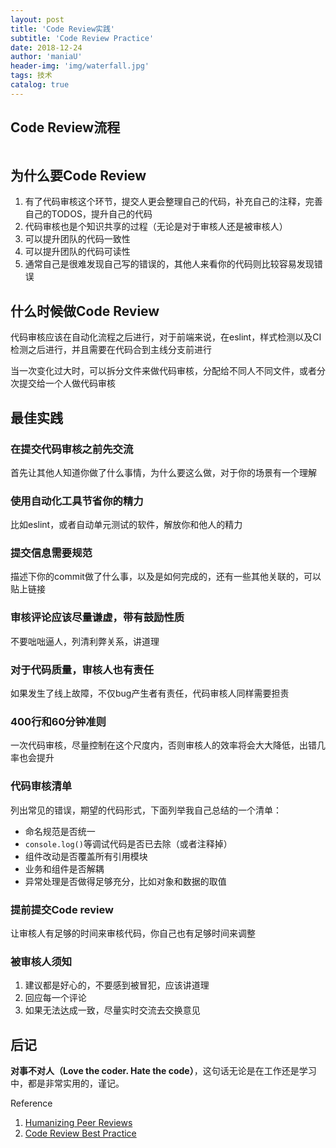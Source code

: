 ```yaml
---
layout: post
title: 'Code Review实践'
subtitle: 'Code Review Practice'
date: 2018-12-24
author: 'maniaU'
header-img: 'img/waterfall.jpg'
tags: 技术
catalog: true
---
```




## Code Review流程
<img src="{{  site.baseurl }}/img/code_review.png" alt="">


## 为什么要Code Review

1. 有了代码审核这个环节，提交人更会整理自己的代码，补充自己的注释，完善自己的TODOS，提升自己的代码
2. 代码审核也是个知识共享的过程（无论是对于审核人还是被审核人）
3. 可以提升团队的代码一致性
4. 可以提升团队的代码可读性
5. 通常自己是很难发现自己写的错误的，其他人来看你的代码则比较容易发现错误

## 什么时候做Code Review

代码审核应该在自动化流程之后进行，对于前端来说，在eslint，样式检测以及CI检测之后进行，并且需要在代码合到主线分支前进行

当一次变化过大时，可以拆分文件来做代码审核，分配给不同人不同文件，或者分次提交给一个人做代码审核

## 最佳实践

### 在提交代码审核之前先交流

首先让其他人知道你做了什么事情，为什么要这么做，对于你的场景有一个理解

### 使用自动化工具节省你的精力

比如eslint，或者自动单元测试的软件，解放你和他人的精力

### 提交信息需要规范

描述下你的commit做了什么事，以及是如何完成的，还有一些其他关联的，可以贴上链接

### 审核评论应该尽量谦虚，带有鼓励性质

不要咄咄逼人，列清利弊关系，讲道理

### 对于代码质量，审核人也有责任

如果发生了线上故障，不仅bug产生者有责任，代码审核人同样需要担责

### 400行和60分钟准则

一次代码审核，尽量控制在这个尺度内，否则审核人的效率将会大大降低，出错几率也会提升

### 代码审核清单

列出常见的错误，期望的代码形式，下面列举我自己总结的一个清单：

-  命名规范是否统一
-  `console.log()`等调试代码是否已去除（或者注释掉）
-  组件改动是否覆盖所有引用模块
-  业务和组件是否解耦
-  异常处理是否做得足够充分，比如对象和数据的取值

### 提前提交Code review

让审核人有足够的时间来审核代码，你自己也有足够时间来调整

### 被审核人须知

1. 建议都是好心的，不要感到被冒犯，应该讲道理
2. 回应每一个评论
3. 如果无法达成一致，尽量实时交流去交换意见


## 后记
<b>对事不对人（Love the coder. Hate the code）</b>，这句话无论是在工作还是学习中，都是非常实用的，谨记。

Reference
1. [Humanizing Peer Reviews](http://www.processimpact.com/articles/humanizing_reviews.pdf)
2. [Code Review Best Practice](https://medium.com/palantir/code-review-best-practices-19e02780015f)



